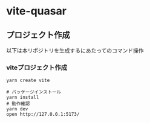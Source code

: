 # vite-quasar













## プロジェクト作成
以下は本リポジトリを生成するにあたってのコマンド操作

### viteプロジェクト作成
```
yarn create vite

# パッケージインストール
yarn install
# 動作確認
yarn dev
open http://127.0.0.1:5173/
```


